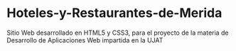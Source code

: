 # Hoteles-y-Restaurantes-de-Merida
Sitio Web desarrollado en HTML5 y CSS3, para el proyecto de la materia de Desarrollo de Aplicaciones Web impartida en la UJAT
